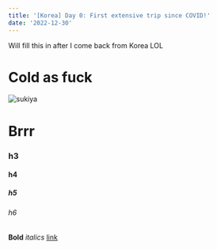 ```yaml
---
title: '[Korea] Day 0: First extensive trip since COVID!'
date: '2022-12-30'
---
```


Will fill this in after I come back from Korea LOL

# Cold as fuck

![sukiya](/images/posts/travel/south-korea2022/day0/sukiya.png)

# Brrr

### h3

#### h4

##### h5

###### h6

**Bold** _italics_ [link](https://tailwindcss.com/docs/typography-plugin)
